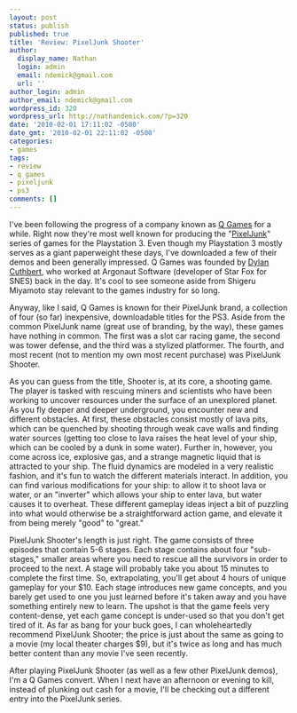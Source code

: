 ```yaml
---
layout: post
status: publish
published: true
title: 'Review: PixelJunk Shooter'
author:
  display_name: Nathan
  login: admin
  email: ndemick@gmail.com
  url: ''
author_login: admin
author_email: ndemick@gmail.com
wordpress_id: 320
wordpress_url: http://nathandemick.com/?p=320
date: '2010-02-01 17:11:02 -0500'
date_gmt: '2010-02-01 22:11:02 -0500'
categories:
- games
tags:
- review
- q games
- pixeljunk
- ps3
comments: []
---
```

<p>I've been following the progress of a company known as <a href="http://www.q-games.com/" title="Q Games">Q Games</a> for a while. Right now they're most well known for producing the "<a href="http://pixeljunk.jp/" title="PixelJunk">PixelJunk</a>" series of games for the Playstation 3. Even though my Playstation 3 mostly serves as a giant paperweight these days, I've downloaded a few of their demos and been generally impressed. Q Games was founded by <a href="http://www.n-sider.com/personnelview.php?personnelid=15" title="Dylan Cuthbert">Dylan Cuthbert</a>, who worked at Argonaut Software (developer of Star Fox for SNES) back in the day. It's cool to see someone aside from Shigeru Miyamoto stay relevant to the games industry for so long.</p>
<p>Anyway, like I said, Q Games is known for their PixelJunk brand, a collection of four (so far) inexpensive, downloadable titles for the PS3. Aside from the common PixelJunk name (great use of branding, by the way), these games have nothing in common. The first was a slot car racing game, the second was tower defense, and the third was a stylized platformer. The fourth, and most recent (not to mention my own most recent purchase) was PixelJunk Shooter. </p>
<p>As you can guess from the title, Shooter is, at its core, a shooting game. The player is tasked with rescuing miners and scientists who have been working to uncover resources under the surface of an unexplored planet. As you fly deeper and deeper underground, you encounter new and different obstacles. At first, these obstacles consist mostly of lava pits, which can be quenched by shooting through weak cave walls and finding water sources (getting too close to lava raises the heat level of your ship, which can be cooled by a dunk in some water). Further in, however, you come across ice, explosive gas, and a strange magnetic liquid that is attracted to your ship. The fluid dynamics are modeled in a very realistic fashion, and it's fun to watch the different materials interact. In addition, you can find various modifications for your ship: to allow it to shoot lava or water, or an "inverter" which allows your ship to enter lava, but water causes it to overheat. These different gameplay ideas inject a bit of puzzling into what would otherwise be a straightforward action game, and elevate it from being merely "good" to "great."</p>
<p>PixelJunk Shooter's length is just right. The game consists of three episodes that contain 5-6 stages. Each stage contains about four "sub-stages," smaller areas where you need to rescue all the survivors in order to proceed to the next. A stage will probably take you about 15 minutes to complete the first time. So, extrapolating, you'll get about 4 hours of unique gameplay for your $10. Each stage introduces new game concepts, and you barely get used to one you just learned before it's taken away and you have something entirely new to learn. The upshot is that the game feels very content-dense, yet each game concept is under-used so that you don't get tired of it. As far as bang for your buck goes, I can wholeheartedly recommend PixelJunk Shooter; the price is just about the same as going to a movie (my local theater charges $9), but it's twice as long and has much better content than any movie I've seen recently.</p>
<p>After playing PixelJunk Shooter (as well as a few other PixelJunk demos), I'm a Q Games convert. When I next have an afternoon or evening to kill, instead of plunking out cash for a movie, I'll be checking out a different entry into the PixelJunk series.</p>
